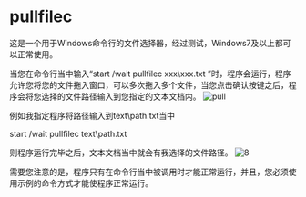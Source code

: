# pullfilec
这是一个用于Windows命令行的文件选择器，经过测试，Windows7及以上都可以正常使用。

当您在命令行当中输入“start /wait pullfilec xxx\xxx.txt ”时，程序会运行，程序允许您将您的文件拖入窗口，可以多次拖入多个文件，当您点击确认按键之后，程序会将您选择的文件路径输入到您指定的文本文档内。
![pull](https://github.com/bdth-7777777/pullfilec/assets/142554252/fcb8790e-a914-4ba9-a76c-21f289f323f6)

例如我指定程序将路径输入到text\path.txt当中

start /wait pullfilec text\path.txt

则程序运行完毕之后，文本文档当中就会有我选择的文件路径。
![8](https://github.com/bdth-7777777/pullfilec/assets/142554252/50ae48e6-8caa-42fc-a2d0-71ff60474b13)

需要您注意的是，程序只有在命令行当中被调用时才能正常运行，并且，您必须使用示例的命令方式才能使程序正常运行。
